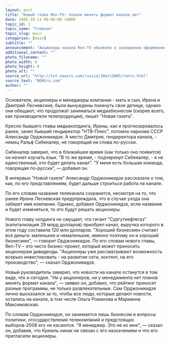 ```yaml
---
layout: post
title: "Новый глава Ren-TV: планов менять формат канала нет"
date: 2005-10-11 00:00:00 +0000
topic_id: 1
topic_name: "Главное"
topic_slug: main
categories: [main]
subtitle: ""
announcement: "Акционеры канала Ren-TV объявили о завершении оформления сделок по приобретению акций ООО \"Медиа-Холдинг Ren-TV\". Как уже сообщалось, 30% акционерного капитала стали принадлежать немецкой RTL Group и по 35% - российским \"Северсталь-Групп\" и \"Сургутнефтегаз\"."
additional_content: ""
photo_filename: ""
photo_width: 0
photo_height: 0
photo_alt: ""
source_url: "http://txt.newsru.com/russia/10oct2005/rentv.html"
source_text: "NEWSru.com"
author: ""
---
```

Основатели, акционеры и менеджеры компании - мать и сын, Ирена и Дмитрий Лесневские, были вынуждены покинуть свое детище, однако они обещают, что продолжат заниматься медиабизнесом (скорее всего, как производители телепродукции), пишет "Новая газета".

Кресло бывшего главы медиахолдинга, Ирены, как и прогнозировалось ранее, занял бывший гендиректор "НТВ-Плюс", потомок наркома СССР Александр Орджоникидзе. А место Дмитрия, гендиректора канала, - немец Ральф Сибеналер, не говорящий ни слова по-русски.

Сибеналер заверил, что в ближайшее время (как только оно появится) он начнет изучать язык. "В то же время, - подчеркнул Сибеналер, - я не единственный, кто будет делать канал". "У меня есть большая команда, говорящая по-русски", &mdash; добавил он.

В интервью "Новой газете" Александр Орджоникидзе рассказала о том, как, по его представлениям, будет дальше строиться работа на канале.

По его словам название телеканала сохранится, несмотря на то, что ранее Ирена Лесневская предупреждала, что в случае ухода она заберет имя компании. Однако, добавил Орджоникидзе, если название и будет изменяться, то это будут решать акционеры.

Нового главу холдинга не смущает, что гигант "Сургутнефтегаз" (капитализация 29 млрд долларов) приобрел канал, выручка которого в этом году составила 120 млн долларов. "Хороший бизнесмен считает все деньги: маленькие и немаленькие, именно поэтому он и хороший бизнесмен", &mdash; говорит Орджоникидзе. По его словам нового главы, Ren-TV – это чисто бизнес-проект, который может приносить акционерам дивиденды. "Акционеры уже рассматривают возможность всерьез инвестировать - на развитие сети, контент, на его производство", &mdash; сказал Орджоникидзе.

Новый руководитель заверил, что новости на канале останутся в том виде, что и сегодня. "Ни у акционеров, ни у менеджмента нет планов менять формат канала", &mdash; заявил он, добавил, что рейтинг приносят разные программы, не только развлекательные. Сам Орджоникидзе лично высказался за то, чтобы все люди, которые делают новости, остались на канале, в том числе Ольга Романова и Марианна Максимовская.

По словам Орджоникидзе, он занимается лишь бизнесом и вопросы политики, огосударствления телекомпаний и предстоящих выборов-2008 его не касаются. "Я менеджер. Это не ко мне", &mdash; сказал он, добавив, что Кремль никак не связан с его назначением и что его пригласили акционеры.
